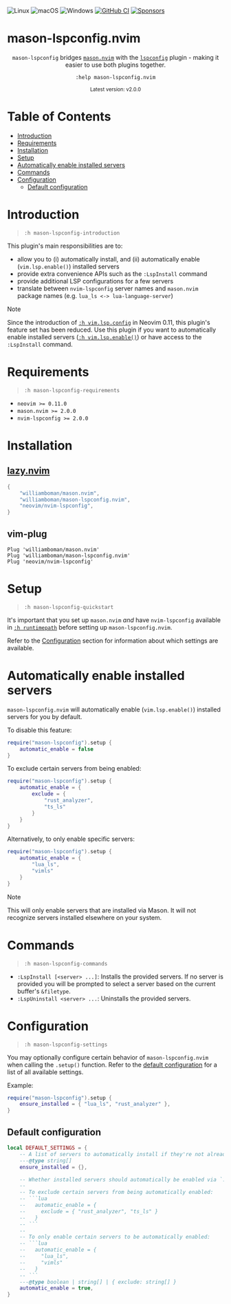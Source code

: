 ![Linux](https://img.shields.io/badge/Linux-%23.svg?logo=linux&color=FCC624&logoColor=black)
![macOS](https://img.shields.io/badge/macOS-%23.svg?logo=apple&color=000000&logoColor=white)
![Windows](https://img.shields.io/badge/Windows-%23.svg?logo=windows&color=0078D6&logoColor=white)
[![GitHub CI](https://github.com/williamboman/mason-lspconfig.nvim/workflows/Tests/badge.svg)](https://github.com/williamboman/mason-lspconfig.nvim/actions?query=workflow%3ATests+branch%3Amain+event%3Apush)
[![Sponsors](https://img.shields.io/github/sponsors/williamboman?style=flat-square)](https://github.com/sponsors/williamboman)

# mason-lspconfig.nvim

<p align="center">
    <code>mason-lspconfig</code> bridges <a
    href="https://github.com/williamboman/mason.nvim"><code>mason.nvim</code></a> with the <a
    href="https://github.com/neovim/nvim-lspconfig"><code>lspconfig</code></a> plugin - making it easier to use both
    plugins together.
</p>
<p align="center">
    <code>:help mason-lspconfig.nvim</code>
</p>
<p align="center">
    <sup>Latest version: v2.0.0</sup> <!-- x-release-please-version -->
</p>

# Table of Contents

- [Introduction](#introduction)
- [Requirements](#requirements)
- [Installation](#installation)
- [Setup](#setup)
- [Automatically enable installed servers](#automatically-enable-installed-servers)
- [Commands](#commands)
- [Configuration](#configuration)
  - [Default configuration](#default-configuration)

# Introduction

> `:h mason-lspconfig-introduction`

This plugin's main responsibilities are to:

- allow you to (i) automatically install, and (ii) automatically enable (`vim.lsp.enable()`) installed servers
- provide extra convenience APIs such as the `:LspInstall` command
- provide additional LSP configurations for a few servers
- translate between `nvim-lspconfig` server names and `mason.nvim` package names (e.g. `lua_ls <-> lua-language-server`)

> [!NOTE]
> Since the introduction of [`:h vim.lsp.config`](https://neovim.io/doc/user/lsp.html#vim.lsp.config()) in Neovim 0.11,
> this plugin's feature set has been reduced. Use this plugin if you want to automatically enable installed servers
> ([`:h vim.lsp.enable()`](https://neovim.io/doc/user/lsp.html#vim.lsp.enable())) or have access to the `:LspInstall`
> command.

# Requirements

> `:h mason-lspconfig-requirements`

- `neovim >= 0.11.0`
- `mason.nvim >= 2.0.0`
- `nvim-lspconfig >= 2.0.0`

# Installation

## [lazy.nvim](https://github.com/folke/lazy.nvim)

```lua
{
    "williamboman/mason.nvim",
    "williamboman/mason-lspconfig.nvim",
    "neovim/nvim-lspconfig",
}
```

## vim-plug

```vim
Plug 'williamboman/mason.nvim'
Plug 'williamboman/mason-lspconfig.nvim'
Plug 'neovim/nvim-lspconfig'
```

# Setup

> `:h mason-lspconfig-quickstart`

It's important that you set up `mason.nvim` _and_ have `nvim-lspconfig` available in [`:h
runtimepath`](https://neovim.io/doc/user/options.html#'runtimepath') before setting up `mason-lspconfig.nvim`.

Refer to the [Configuration](#configuration) section for information about which settings are available.

# Automatically enable installed servers

`mason-lspconfig.nvim` will automatically enable (`vim.lsp.enable()`) installed servers for you by default.

To disable this feature:

```lua
require("mason-lspconfig").setup {
    automatic_enable = false
}
```

To exclude certain servers from being enabled:

```lua
require("mason-lspconfig").setup {
    automatic_enable = {
        exclude = {
            "rust_analyzer",
            "ts_ls"
        }
    }
}
```

Alternatively, to only enable specific servers:

```lua
require("mason-lspconfig").setup {
    automatic_enable = {
        "lua_ls",
        "vimls"
    }
}
```

> [!NOTE]
> This will only enable servers that are installed via Mason. It will not recognize servers installed elsewhere on your
> system.

# Commands

> `:h mason-lspconfig-commands`

- `:LspInstall [<server> ...]`: Installs the provided servers. If no server is provided you will be prompted to select a
  server based on the current buffer's `&filetype`.
- `:LspUninstall <server> ...`: Uninstalls the provided servers.

# Configuration

> `:h mason-lspconfig-settings`

You may optionally configure certain behavior of `mason-lspconfig.nvim` when calling the `.setup()` function. Refer to
the [default configuration](#default-configuration) for a list of all available settings.

Example:

```lua
require("mason-lspconfig").setup {
    ensure_installed = { "lua_ls", "rust_analyzer" },
}
```

## Default configuration

```lua
local DEFAULT_SETTINGS = {
    -- A list of servers to automatically install if they're not already installed. Example: { "rust_analyzer@nightly", "lua_ls" }
    ---@type string[]
    ensure_installed = {},

    -- Whether installed servers should automatically be enabled via `:h vim.lsp.enable()`.
    --
    -- To exclude certain servers from being automatically enabled:
    -- ```lua
    --   automatic_enable = {
    --     exclude = { "rust_analyzer", "ts_ls" }
    --   }
    -- ```
    --
    -- To only enable certain servers to be automatically enabled:
    -- ```lua
    --   automatic_enable = {
    --     "lua_ls",
    --     "vimls"
    --   }
    -- ```
    ---@type boolean | string[] | { exclude: string[] }
    automatic_enable = true,
}
```
